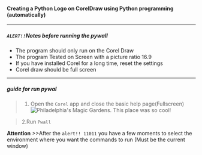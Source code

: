 #### Creating a Python Logo on CorelDraw using Python programming (automatically)
___________________________________________________________________________________________________________________________________________
##### `ALERT!!`Notes before running the pywall
  * The program should only run on the Corel Draw
  * The program Tested on Screen with a picture ratio 16.9
  * If you have installed Corel for a long time, reset the settings
  * Corel draw should be full screen
___________________________________________________________________________________________________________________________________________  
##### guide for run pywal
 
 >1. Open the `Corel` app and close the basic help page(Fullscreen)
 ![Philadelphia's Magic Gardens. This place was so cool!](/photos/corel_open.jpg)
 
 >2.Run `Pwall`
 
**Attention** >>After the `alert!! 11011` you have a few moments to select the environment where you want the commands to run (Must be the current window)



